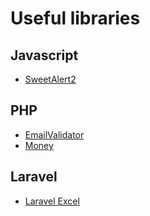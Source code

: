 # Useful libraries

## Javascript

* [SweetAlert2](https://sweetalert2.github.io/)

## PHP

* [EmailValidator](https://github.com/egulias/EmailValidator)
* [Money](http://moneyphp.org/en/stable/)

## Laravel

* [Laravel Excel](https://github.com/Maatwebsite/Laravel-Excel)
